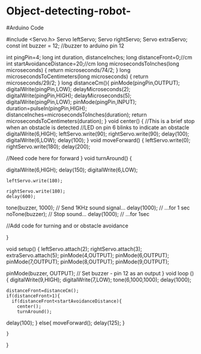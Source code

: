 # Object-detecting-robot-
#Arduino Code


 


#include <Servo.h>
Servo leftServo;
Servo rightServo;
Servo extraServo;
const int buzzer = 12; //buzzer to arduino pin 12

int pingPin=4;
long int duration, distanceInches;
long distanceFront=0;//cm
int startAvoidanceDistance=20;//cm
long microsecondsToInches(long microseconds)
{
  return microseconds/74/2;
}
long microsecondsToCentimeters(long microseconds)
{
  return microseconds/29/2;
}
long distanceCm(){
  pinMode(pingPin,OUTPUT);
  digitalWrite(pingPin,LOW);
  delayMicroseconds(2);
  digitalWrite(pingPin,HIGH);
  delayMicroseconds(5);
  digitalWrite(pingPin,LOW);
  pinMode(pingPin,INPUT);
  duration=pulseIn(pingPin,HIGH);
  distanceInches=microsecondsToInches(duration);
  return microsecondsToCentimeters(duration);
}
void center()
{
//This is a brief stop when an obstacle is detected
//LED on pin 6 blinks to indicate an obstacle
digitalWrite(6,HIGH);
leftServo.write(90);
rightServo.write(90);
delay(100);
digitalWrite(6,LOW);
delay(100);
}
void moveForward()
{
  leftServo.write(0);
  rightServo.write(180);
delay(200);
  
  //Need code here for forward
  }
  void turnAround()
  {
    

 
  digitalWrite(6,HIGH);
    delay(150);
      digitalWrite(6,LOW);
   
    leftServo.write(180);

    rightServo.write(180);
    delay(600);
    
  tone(buzzer, 1000); // Send 1KHz sound signal...
  delay(1000);        // ...for 1 sec
  noTone(buzzer);     // Stop sound...
  delay(1000);        // ...for 1sec
    
    
    

 


  
  //Add code for turning and or obstacle avoidance
  
 

  }
  
  void setup()
  {
    leftServo.attach(2);
    rightServo.attach(3);
    extraServo.attach(5);
    pinMode(4,OUTPUT);
    pinMode(6,OUTPUT);
    pinMode(7,OUTPUT);
    pinMode(8,OUTPUT);
    pinMode(9,OUTPUT);
    
  pinMode(buzzer, OUTPUT); // Set buzzer - pin 12 as an output
  }
  void loop ()
  {
    digitalWrite(9,HIGH);
   digitalWrite(7,LOW);
   tone(6,1000,1000);
   delay(1000);
   
    distanceFront=distanceCm();
    if(distanceFront>1){
      if(distanceFront<startAvoidanceDistance){
        center();
        turnAround();
 delay(100);
        }
  else{
    moveForward();
    delay(125);
  }

    }
  }
  
    
    
